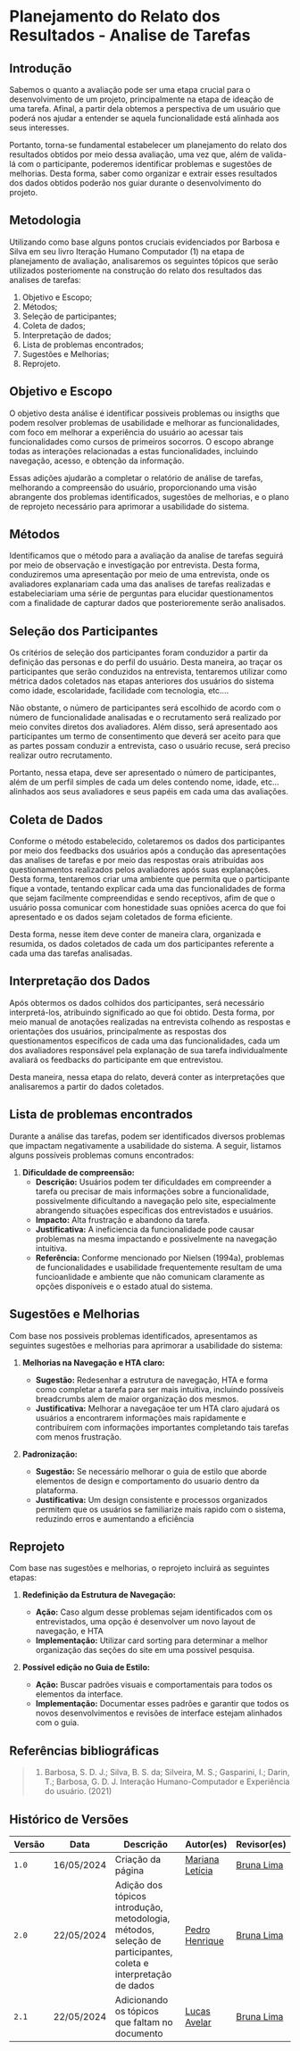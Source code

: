 # Planejamento do Relato dos Resultados - Analise de Tarefas

## Introdução 
Sabemos o quanto a avaliação pode ser uma etapa crucial para o desenvolvimento de um projeto, principalmente na etapa de ideação de uma tarefa. Afinal, a partir dela obtemos a perspectiva de um usuário que poderá nos ajudar a entender se aquela funcionalidade está alinhada aos seus interesses.

Portanto, torna-se fundamental estabelecer um planejamento do relato dos resultados obtidos por meio dessa avaliação, uma vez que, além de valida-lá com o participante, poderemos identificar problemas e sugestões de melhorias. Desta forma, saber como organizar e extrair esses resultados dos dados obtidos poderão nos guiar durante o desenvolvimento do projeto. 

## Metodologia 
Utilizando como base alguns pontos cruciais evidenciados por Barbosa e Silva  em seu livro Iteração Humano Computador (1) na etapa de planejamento de avaliação, analisaremos os seguintes tópicos que serão utilizados posteriomente na construção do relato dos resultados das analises de tarefas: 

1. Objetivo e Escopo;
2. Métodos;
3. Seleção de participantes;
4. Coleta de dados;
5. Interpretação de dados;
6. Lista de problemas encontrados;
7. Sugestões e Melhorias;
8. Reprojeto.

## Objetivo e Escopo 
O objetivo desta análise é identificar possiveis problemas ou insigths que podem resolver problemas de usabilidade e melhorar as funcionalidades, com foco em melhorar a experiência do usuário ao acessar tais funcionalidades como cursos de primeiros socorros. O escopo abrange todas as interações relacionadas a estas funcionalidades, incluindo navegação, acesso, e obtenção da informação.

Essas adições ajudarão a completar o relatório de análise de tarefas,  melhorando a compreensão do usuário, proporcionando uma visão abrangente dos problemas identificados, sugestões de melhorias, e o plano de reprojeto necessário para aprimorar a usabilidade do sistema.

## Métodos 
Identificamos que o método para a avaliação da analise de tarefas seguirá por meio de observação e investigação por entrevista. Desta forma, conduziremos uma apresentação por meio de uma entrevista, onde os avaliadores explanariam cada uma das analises de tarefas realizadas e estabeleciariam uma série de perguntas para elucidar questionamentos com a finalidade de capturar dados que posterioremente serão analisados. 

## Seleção dos Participantes 
Os critérios de seleção dos participantes foram conduzidor a partir da definição das personas e do perfil do usuário. Desta maneira, ao traçar os participantes que serão conduzidos na entrevista, tentaremos utilizar como métrica dados coletados nas etapas anteriores dos usuários do sistema como idade, escolaridade, facilidade com tecnologia, etc.... 

Não obstante, o número de participantes será escolhido de acordo com o número de funcionalidade analisadas e o recrutamento será realizado por meio convites diretos dos avaliadores. Além disso, será apresentado aos participantes um termo de consentimento que deverá ser aceito para que as partes possam conduzir a entrevista, caso o usuário recuse, será preciso realizar outro recrutamento. 

Portanto, nessa etapa, deve ser apresentado o número de participantes, além de um perfil simples de cada um deles contendo nome, idade, etc... alinhados aos seus avaliadores e seus papéis em cada uma das avaliações.

## Coleta de Dados 
Conforme o método estabelecido, coletaremos os dados dos participantes por meio dos feedbacks dos usuários após a condução das apresentações das analises de tarefas e por meio das respostas orais atribuídas aos questionamentos realizados pelos avaliadores após suas explanações. Desta forma, tentaremos criar uma ambiente que permita que o participante fique a vontade, tentando explicar cada uma das funcionalidades de forma que sejam facilmente compreendidas e sendo receptivos, afim de que o usuário possa comunicar com honestidade suas opniões acerca do que foi apresentado e os dados sejam coletados de forma eficiente. 

Desta forma, nesse item deve conter de maneira clara, organizada e resumida, os dados coletados de cada um dos participantes referente a cada uma das tarefas analisadas.

## Interpretação dos Dados 
Após obtermos os dados colhidos dos participantes, será necessário interpretá-los, atribuindo significado ao que foi obtido. Desta forma, por meio manual de anotações realizadas na entrevista colhendo as respostas e orientações dos usuários, principalmente as respostas dos questionamentos específicos de cada uma das funcionalidades, cada um dos avaliadores responsável pela explanação de sua tarefa individualmente avaliará os feedbacks do participante em que entrevistou. 

Desta maneira, nessa etapa do relato, deverá conter as interpretações que analisaremos a partir do dados coletados. 

## Lista de problemas encontrados
Durante a análise das tarefas, podem ser identificados diversos problemas que impactam negativamente a usabilidade do sistema. A seguir, listamos alguns possíveis problemas comuns encontrados:

1. **Dificuldade de compreensão:**
   - **Descrição:** Usuários podem ter dificuldades em compreender a tarefa ou precisar de mais informações sobre a funcionalidade,  possivelmente dificultando a navegação pelo site, especialmente abrangendo situações específicas dos entrevistados e usuários.
   - **Impacto:** Alta frustração e abandono da tarefa.
   - **Justificativa:** A ineficiencia da funcionalidade pode causar problemas na mesma impactando e possivelmente na navegação intuitiva.
   - **Referência:** Conforme mencionado por Nielsen (1994a), problemas de funcionalidades e usabilidade frequentemente resultam de uma funcioanlidade e ambiente que não comunicam claramente as opções disponíveis e o estado atual do sistema.


## Sugestões e Melhorias
Com base nos possiveis problemas identificados, apresentamos as seguintes sugestões e melhorias para aprimorar a usabilidade do sistema:

1. **Melhorias na Navegação e HTA claro:**
   - **Sugestão:** Redesenhar a estrutura de navegação, HTA e forma como completar a tarefa para ser mais intuitiva, incluindo possíveis breadcrumbs alem de maior organização dos mesmos.
   - **Justificativa:** Melhorar a navegaçãoe ter um HTA claro ajudará os usuários a encontrarem informações mais rapidamente e contribuírem com informações importantes completando tais tarefas com menos frustração.

2. **Padronização:**
   - **Sugestão:** Se necessário melhorar o guia de estilo que aborde elementos de design e comportamento do usuario dentro da plataforma.
   - **Justificativa:** Um design consistente e processos organizados permitem que os usuários se familiarize mais rapido com o sistema, reduzindo erros e aumentando a eficiência

## Reprojeto
Com base nas sugestões e melhorias, o reprojeto incluirá as seguintes etapas:

1. **Redefinição da Estrutura de Navegação:**
   - **Ação:** Caso algum desse problemas sejam identificados com os entrevistados, uma opção é desenvolver um novo layout de navegação, e HTA
   - **Implementação:** Utilizar card sorting para determinar a melhor organização das seções do site em uma possivel pesquisa.

2. **Possível edição no Guia de Estilo:**
   - **Ação:** Buscar padrões visuais e comportamentais para todos os elementos da interface.
   - **Implementação:** Documentar esses padrões e garantir que todos os novos desenvolvimentos e revisões de interface estejam alinhados com o guia.

## Referências bibliográficas
> 1. Barbosa, S. D. J.; Silva, B. S. da; Silveira, M. S.; Gasparini, I.; Darin, T.; Barbosa, G. D. J. Interação Humano-Computador e Experiência do usuário. (2021) 


## Histórico de Versões

| Versão |    Data    | Descrição                                 | Autor(es)                                       | Revisor(es)                                    |
| ------ | :--------: | ----------------------------------------- | ----------------------------------------------- | ---------------------------------------------- |
| `1.0`   | 16/05/2024 | Criação da página                        | [Mariana Letícia](https://github.com/Marianannn) | [Bruna Lima](https://github.com/libruna) |
| `2.0`   | 22/05/2024 | Adição dos tópicos introdução, metodologia, métodos, seleção de participantes, coleta e interpretação de dados | [Pedro Henrique](https://github.com/PedroHhenriq) |  [Bruna Lima](https://github.com/libruna) |
| `2.1`   | 22/05/2024 | Adicionando os tópicos que faltam no documento  | [Lucas Avelar](https://github.com/LucasAvelar2711) |  [Bruna Lima](https://github.com/libruna)  |
